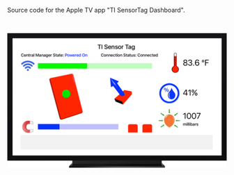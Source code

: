 Source code for the Apple TV app "TI SensorTag Dashboard".

<br />

![TI Sensor Tag](Artwork/ScreenshotWithBorder.png?raw=true)
